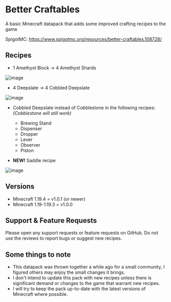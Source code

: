# Better Craftables
A basic Minecraft datapack that adds some improved crafting recipes to the game

SpigotMC: https://www.spigotmc.org/resources/better-craftables.108728/

## Recipes

* 1 Amethyst Block -> 4 Amethyst Shards

![image](https://user-images.githubusercontent.com/24751415/226324689-260b1d77-63b3-4afe-afb1-cce143a8332f.png)

* 4 Deepslate -> 4 Cobbled Deepslate

![image](https://user-images.githubusercontent.com/24751415/226324725-dda38f8c-b7b3-4206-b63b-b2ca9019abcb.png)

* Cobbled Deepslate instead of Cobblestone in the following recipes: *(Cobblestone will still work)*

  * Brewing Stand
  * Dispenser
  * Dropper
  * Lever
  * Observer
  * Piston
  
* **NEW!** Saddle recipe

![image](https://user-images.githubusercontent.com/24751415/226324768-3524ca1b-64d5-4d77-ae7f-79c41739e72c.png)

## Versions
* Minecraft 1.19.4 = v1.0.1 (or newer)
* Minecraft 1.19-1.19.3 = v1.0.0

## Support & Feature Requests
Please open any support requests or feature requests on GitHub. Do not use the reviews to report bugs or suggest new recipes.

## Some things to note
* This datapack was thrown together a while ago for a small community, I figured others may enjoy the small changes it brings.
* I don't intend to update this pack with new recipes unless there is significant demand or changes to the game that warrant new recipes.
* I will try to keep the pack up-to-date with the latest versions of Minecraft where possible.
